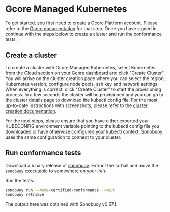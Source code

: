 # Gcore Managed Kubernetes

To get started, you first need to create a Gcore Platform account. Please refer to the [Gcore documentation](https://gcore.com/docs/account-settings/create-an-account-for-an-individual-or-legal-entity) for that step. Once you have signed in, continue with the steps below to create a cluster and run the conformance tests.

## Create a cluster

To create a cluster with Gcore Managed Kubernetes, select Kubernetes from the Cloud section on your Gcore dashboard and click "Create Cluster". You will arrive on the cluster creation page where you can select the region, Kubernetes version, configure node pools, ssh key and network settings. When everything is correct, click "Create Cluster" to start the provisioning process. In a few seconds the cluster will be provisioned and you can go to the cluster details page to download the kubectl config file. For the most up-to-date instructions with screenshots, please refer to the [cluster creation documentation](https://gcore.com/docs/cloud/kubernetes/clusters/create-a-kubernetes-cluster).

For the next steps, please ensure that you have either exported your KUBECONFIG environment variable pointing to the kubectl config file you downloaded or have otherwise [configured your kubectl context](https://kubernetes.io/docs/tasks/access-application-cluster/configure-access-multiple-clusters). Sonobuoy uses the same configuration to connect to your cluster.

## Run conformance tests

Download a binary release of [sonobuoy](https://github.com/vmware-tanzu/sonobuoy/releases). Extract the tarball and move the `sonobuoy` executable to somewhere on your `PATH`.

Run the tests:

```sh
sonobuoy run --mode=certified-conformance --wait
sonobuoy retrieve
```

The output here was obtained with Sonobuoy v0.57.1.
